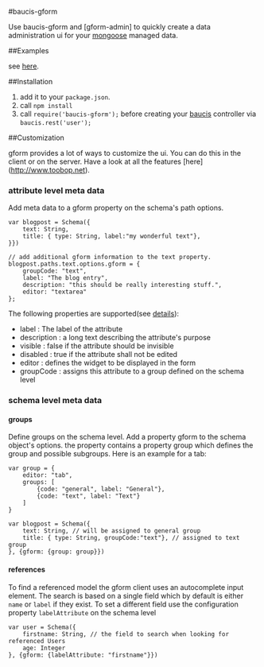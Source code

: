 #baucis-gform


Use baucis-gform and [gform-admin] to quickly create a data administration ui for your [mongoose] managed data.

##Examples

see [here](https://github.com/stemey/baucis-example).

##Installation

1. add it to your `package.json`.
2. call `npm install`
3. call `require('baucis-gform');` before creating your [baucis] controller via `baucis.rest('user');`


##Customization

gform provides a lot of ways to customize the ui. You can do this in the client or on the server.
Have a look at all the features [here] (http://www.toobop.net).

### attribute level meta data

Add meta data to a gform property on the schema's path options.


    var blogpost = Schema({
        text: String,
        title: { type: String, label:"my wonderful text"},
    }})

    // add additional gform information to the text property.
    blogpost.paths.text.options.gform = {
        groupCode: "text",
        label: "The blog entry",
        description: "this should be really interesting stuff.",
        editor: "textarea"
    };

The following properties are supported(see [details](http://www.toobop.net/schema)):

* label : The label of the attribute
* description : a long text describing the attribute's purpose
* visible : false if the attribute should be invisible
* disabled : true if the attribute shall not be edited
* editor : defines the widget to be displayed in the form
* groupCode : assigns this attribute to a group defined on the schema level



### schema level meta data


#### groups
Define groups on the schema level. Add a property gform to the schema object's options.
the property contains a property group which defines the group and possible subgroups. Here is an example for a tab:


    var group = {
        editor: "tab",
        groups: [
            {code: "general", label: "General"},
            {code: "text", label: "Text"}
        ]
    }

    var blogpost = Schema({
        text: String, // will be assigned to general group
        title: { type: String, groupCode:"text"}, // assigned to text group
    }, {gform: {group: group}})


#### references

To find a referenced model the gform client uses an autocomplete input element.
The search is based on a single field which by default is either `name` or `label` if they exist.
To set a different field use the configuration property `labelAttribute` on the schema level


    var user = Schema({
        firstname: String, // the field to search when looking for referenced Users
        age: Integer
    }, {gform: {labelAttribute: "firstname"}})



[gform-rest-client]: https://github.com/stemey/gform-admin
[baucis]: http://github.com/wprl/baucis
[gform]: http://toobop.net
[mongoose]: http://github.com/Learnboost/mongoose



